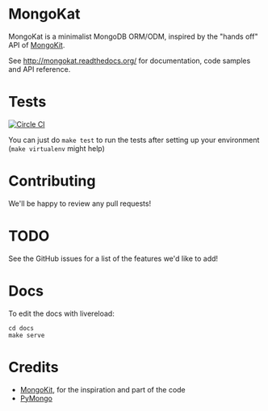 MongoKat
========

MongoKat is a minimalist MongoDB ORM/ODM, inspired by the "hands off" API of [MongoKit](https://github.com/namlook/mongokit).

See http://mongokat.readthedocs.org/ for documentation, code samples and API reference.

Tests
=====

[![Circle CI](https://circleci.com/gh/pricingassistant/mongokat.svg?style=svg)](https://circleci.com/gh/pricingassistant/mongokat)

You can just do `make test` to run the tests after setting up your environment (`make virtualenv` might help)

Contributing
============

We'll be happy to review any pull requests!

TODO
====

See the GitHub issues for a list of the features we'd like to add!

Docs
====

To edit the docs with livereload:

```
cd docs
make serve
```

Credits
=======

 - [MongoKit](https://github.com/namlook/mongokit), for the inspiration and part of the code
 - [PyMongo](https://github.com/mongodb/mongo-python-driver)
